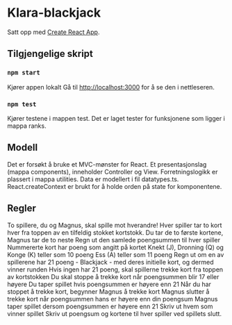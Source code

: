 # Klara-blackjack

Satt opp med [Create React App](https://github.com/facebook/create-react-app).

## Tilgjengelige skript

### `npm start`

Kjører appen lokalt
Gå til [http://localhost:3000](http://localhost:3000) for å se den i nettleseren.

### `npm test`
Kjører testene i mappen test. Det er laget tester for funksjonene som ligger i mappa ranks.

## Modell
Det  er  forsøkt å bruke et MVC-mønster for React. Et presentasjonslag (mappa components), inneholder Controller og View.
Forretningslogikk er plassert i mappa utilities. Data er modellert i fil datatypes.ts.
React.createContext er brukt for å holde orden på state for komponentene.

## Regler 
To spillere, du og Magnus, skal spille mot hverandre!
Hver spiller tar to kort hver fra toppen av en tilfeldig stokket kortstokk.
Du tar de to første kortene, Magnus tar de to neste
Regn ut den samlede poengsummen til hver spiller
Nummererte kort har poeng som angitt på kortet
Knekt (J), Dronning (Q) og Konge (K) teller som 10 poeng
Ess (A) teller som 11 poeng
Regn ut om en av spillerene har 21 poeng - Blackjack - med deres initielle kort, og dermed vinner runden
Hvis ingen har 21 poeng, skal spillerne trekke kort fra toppen av kortstokken
Du skal stoppe å trekke kort når poengsummen blir 17 eller høyere
Du taper spillet hvis poengsummen er høyere enn 21
Når du har stoppet å trekke kort, begynner Magnus å trekke kort
Magnus slutter å trekke kort når poengsummen hans er høyere enn din poengsum
Magnus taper spillet dersom poengsummen er høyere enn 21
Skriv ut hvem som vinner spillet
Skriv ut poengsum og kortene til hver spiller ved spillets slutt.